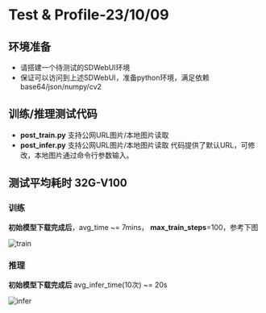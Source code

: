 # Test & Profile-23/10/09
## 环境准备
- 请搭建一个待测试的SDWebUI环境
- 保证可以访问到上述SDWebUI，准备python环境，满足依赖 base64/json/numpy/cv2

## 训练/推理测试代码
- **post_train.py** 支持公网URL图片/本地图片读取
- **post_infer.py** 支持公网URL图片/本地图片读取
代码提供了默认URL，可修改，本地图片通过命令行参数输入。


## 测试平均耗时 32G-V100
### 训练
**初始模型下载完成后**，avg_time ~= 7mins， **max_train_steps**=100，参考下图


![train](https://pai-vision-data-inner.oss-accelerate.aliyuncs.com/data/easyphoto/reademe/train.png)

### 推理
**初始模型下载完成后** avg_infer_time(10次) ~= 20s


![infer](https://pai-vision-data-inner.oss-accelerate.aliyuncs.com/data/easyphoto/reademe/infer.png)